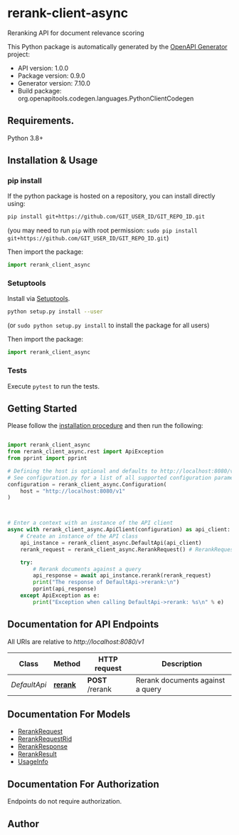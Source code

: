 # rerank-client-async
Reranking API for document relevance scoring

This Python package is automatically generated by the [OpenAPI Generator](https://openapi-generator.tech) project:

- API version: 1.0.0
- Package version: 0.9.0
- Generator version: 7.10.0
- Build package: org.openapitools.codegen.languages.PythonClientCodegen

## Requirements.

Python 3.8+

## Installation & Usage
### pip install

If the python package is hosted on a repository, you can install directly using:

```sh
pip install git+https://github.com/GIT_USER_ID/GIT_REPO_ID.git
```
(you may need to run `pip` with root permission: `sudo pip install git+https://github.com/GIT_USER_ID/GIT_REPO_ID.git`)

Then import the package:
```python
import rerank_client_async
```

### Setuptools

Install via [Setuptools](http://pypi.python.org/pypi/setuptools).

```sh
python setup.py install --user
```
(or `sudo python setup.py install` to install the package for all users)

Then import the package:
```python
import rerank_client_async
```

### Tests

Execute `pytest` to run the tests.

## Getting Started

Please follow the [installation procedure](#installation--usage) and then run the following:

```python

import rerank_client_async
from rerank_client_async.rest import ApiException
from pprint import pprint

# Defining the host is optional and defaults to http://localhost:8080/v1
# See configuration.py for a list of all supported configuration parameters.
configuration = rerank_client_async.Configuration(
    host = "http://localhost:8080/v1"
)



# Enter a context with an instance of the API client
async with rerank_client_async.ApiClient(configuration) as api_client:
    # Create an instance of the API class
    api_instance = rerank_client_async.DefaultApi(api_client)
    rerank_request = rerank_client_async.RerankRequest() # RerankRequest | 

    try:
        # Rerank documents against a query
        api_response = await api_instance.rerank(rerank_request)
        print("The response of DefaultApi->rerank:\n")
        pprint(api_response)
    except ApiException as e:
        print("Exception when calling DefaultApi->rerank: %s\n" % e)

```

## Documentation for API Endpoints

All URIs are relative to *http://localhost:8080/v1*

Class | Method | HTTP request | Description
------------ | ------------- | ------------- | -------------
*DefaultApi* | [**rerank**](docs/DefaultApi.md#rerank) | **POST** /rerank | Rerank documents against a query


## Documentation For Models

 - [RerankRequest](docs/RerankRequest.md)
 - [RerankRequestRid](docs/RerankRequestRid.md)
 - [RerankResponse](docs/RerankResponse.md)
 - [RerankResult](docs/RerankResult.md)
 - [UsageInfo](docs/UsageInfo.md)


<a id="documentation-for-authorization"></a>
## Documentation For Authorization

Endpoints do not require authorization.


## Author




